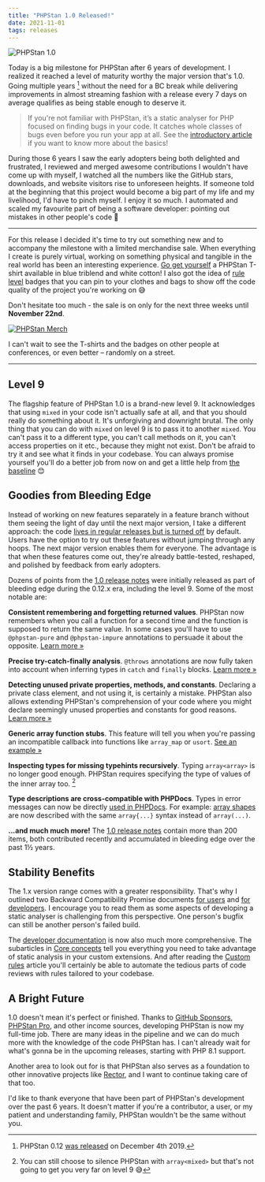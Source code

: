 ```yaml
---
title: "PHPStan 1.0 Released!"
date: 2021-11-01
tags: releases
---
```


<img src="/tmp/images/phpstan-1-0.png" alt="PHPStan 1.0" class="rounded-lg mb-8">

Today is a big milestone for PHPStan after 6 years of development. I realized it reached a level of maturity worthy the major version that's 1.0. Going multiple years [^twelve] without the need for a BC break while delivering improvements in almost streaming fashion with a release every 7 days on average qualifies as being stable enough to deserve it.

[^twelve]: PHPStan 0.12 [was released](/blog/phpstan-0-12-released) on December 4th 2019.

> If you're not familiar with PHPStan, it’s a static analyser for PHP focused on finding bugs in your code. It catches whole classes of bugs even before you run your app at all. See the [introductory article](/blog/find-bugs-in-your-code-without-writing-tests) if you want to know more about the basics!

During those 6 years I saw the early adopters being both delighted and frustrated, I reviewed and merged awesome contributions I wouldn't have come up with myself, I watched all the numbers like the GitHub stars, downloads, and website visitors rise to unforeseen heights. If someone told at the beginning that this project would become a big part of my life and my livelihood, I'd have to pinch myself. I enjoy it so much. I automated and scaled my favourite part of being a software developer: pointing out mistakes in other people's code 🤣

---

For this release I decided it's time to try out something new and to accompany the milestone with a limited merchandise sale. When everything I create is purely virtual, working on something physical and tangible in the real world has been an interesting experience. [Go get yourself](/merch) a PHPStan T-shirt available in blue triblend and white cotton! I also got the idea of [rule level](/user-guide/rule-levels) badges that you can pin to your clothes and bags to show off the code quality of the project you're working on 😅

Don't hesitate too much - the sale is on only for the next three weeks until **November&nbsp;22nd**.

<a href="/merch"><img src="/tmp/images/og-merch.jpg" alt="PHPStan Merch" class="rounded-lg mb-8 border border-indigo-500 p-4 hover:border-indigo-300"></a>

I can't wait to see the T-shirts and the badges on other people at conferences, or even better – randomly on a street.

---

## Level 9

The flagship feature of PHPStan 1.0 is a brand-new level 9. It acknowledges that using `mixed` in your code isn't actually safe at all, and that you should really do something about it. It's unforgiving and downright brutal. The only thing that you can do with `mixed` on level 9 is to pass it to another `mixed`. You can't pass it to a different type, you can't call methods on it, you can't access properties on it etc., because they might not exist. Don't be afraid to try it and see what it finds in your codebase. You can always promise yourself you'll do a better job from now on and get a little help from [the baseline](/user-guide/baseline) 😊

## Goodies from Bleeding Edge

Instead of working on new features separately in a feature branch without them seeing the light of day until the next major version, I take a different approach: the code [lives in regular releases but is turned off](/blog/what-is-bleeding-edge) by default. Users have the option to try out these features without jumping through any hoops. The next major version enables them for everyone. The advantage is that when these features come out, they're already battle-tested, reshaped, and polished by feedback from early adopters.

Dozens of points from the [1.0 release notes](https://github.com/phpstan/phpstan/releases/tag/1.0.0) were initially released as part of bleeding edge during the 0.12.x era, including the level 9. Some of the most notable are:

**Consistent remembering and forgetting returned values**. PHPStan now remembers when you call a function for a second time and the function is supposed to return the same value. In some cases you'll have to use `@phpstan-pure` and `@phpstan-impure` annotations to persuade it about the opposite. [Learn more »](/blog/remembering-and-forgetting-returned-values)

**Precise try-catch-finally analysis**. `@throws` annotations are now fully taken into account when inferring types in `catch` and `finally` blocks. [Learn more »](/blog/precise-try-catch-finally-analysis)

**Detecting unused private properties, methods, and constants**. Declaring a private class element, and not using it, is certainly a mistake. PHPStan also allows extending PHPStan's comprehension of your code where you might declare seemingly unused properties and constants for good reasons. [Learn more »](/blog/detecting-unused-private-properties-methods-constants)

**Generic array function stubs**. This feature will tell you when you're passing an incompatible callback into functions like `array_map` or `usort`. [See an example »](/r/898c9c94-eb22-42cd-b9eb-2f5959290f63)

**Inspecting types for missing typehints recursively**. Typing `array<array>` is no longer good enough. PHPStan requires specifying the type of values of the inner array too. [^mixed]

[^mixed]: You can still choose to silence PHPStan with `array<mixed>` but that's not going to get you very far on level 9 😅

**Type descriptions are cross-compatible with PHPDocs**. Types in error messages can now be directly [used in PHPDocs](/writing-php-code/phpdoc-types). For example: [array shapes](/writing-php-code/phpdoc-types#array-shapes) are now described with the same `array{...}` syntax instead of `array(...)`.

**...and much much more!** The [1.0 release notes](https://github.com/phpstan/phpstan/releases/tag/1.0.0) contain more than 200 items, both contributed recently and accumulated in bleeding edge over the past 1½ years.

## Stability Benefits

The 1.x version range comes with a greater responsibility. That's why I outlined two Backward Compatibility Promise documents [for users](/user-guide/backward-compatibility-promise) and [for developers](/developing-extensions/backward-compatibility-promise). I encourage you to read them as some aspects of developing a static analyser is challenging from this perspective. One person's bugfix can still be another person's failed build.

The [developer documentation](/developing-extensions/extension-types) is now also much more comprehensive. The subarticles in [Core concepts](/developing-extensions/core-concepts) tell you everything you need to take advantage of static analysis in your custom extensions. And after reading the [Custom rules](/developing-extensions/rules) article you'll certainly be able to automate the tedious parts of code reviews with rules tailored to your codebase.

## A Bright Future

1.0 doesn't mean it's perfect or finished. Thanks to [GitHub Sponsors](https://github.com/sponsors/ondrejmirtes), [PHPStan Pro](/blog/introducing-phpstan-pro), and other income sources, developing PHPStan is now my full-time job. There are many ideas in the pipeline and we can do much more with the knowledge of the code PHPStan has. I can't already wait for what's gonna be in the upcoming releases, starting with PHP 8.1 support.

Another area to look out for is that PHPStan also serves as a foundation to other innovative projects like [Rector](https://getrector.org/), and I want to continue taking care of that too.

I'd like to thank everyone that have been part of PHPStan's development over the past 6 years. It doesn't matter if you're a contributor, a user, or my patient and understanding family, PHPStan wouldn't be the same without you.

